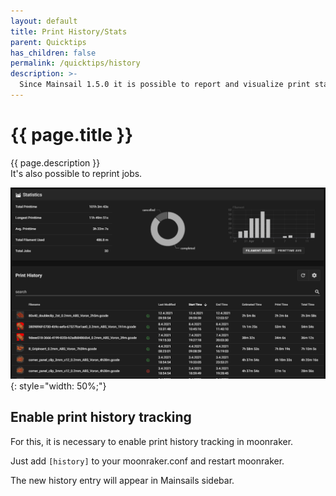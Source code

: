 ```yaml
---
layout: default
title: Print History/Stats
parent: Quicktips
has_children: false
permalink: /quicktips/history
description: >-
  Since Mainsail 1.5.0 it is possible to report and visualize print statistics. These contain various information such as print status, print duration, amount of filament used, etc.
---
```


# {{ page.title }}
{{ page.description }}  
It's also possible to reprint jobs.

![](../assets/img/quicktips/history/history.png){: style="width: 50%;"}

## Enable print history tracking

For this, it is necessary to enable print history tracking in moonraker.

Just add `[history]` to your moonraker.conf and restart moonraker.

The new history entry will appear in Mainsails sidebar.

